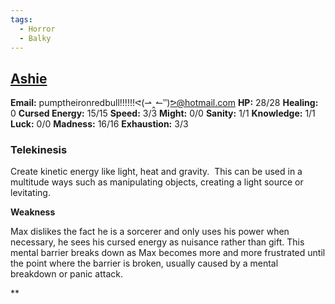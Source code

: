 ```yaml
---
tags:
  - Horror
  - Balky
---
```

## [Ashie](Ashie.md)

**Email:** pumptheironredbull!!!!!!ᕙ(⇀‸↼‶)ᕗ@hotmail.com
**HP:** 28/28
**Healing:** 0
**Cursed Energy:** 15/15
**Speed:** 3/3
**Might:** 0/0
**Sanity:** 1/1
**Knowledge:** 1/1
**Luck:** 0/0
**Madness:** 16/16
**Exhaustion:** 3/3

### **Telekinesis**  

Create kinetic energy like light, heat and gravity. 
This can be used in a multitude ways such as manipulating objects, creating a light source or levitating.

**Weakness**

Max dislikes the fact he is a sorcerer and only uses his power when necessary, he sees his cursed energy as nuisance rather than gift.
This mental barrier breaks down as Max becomes more and more frustrated until the point where the barrier is broken, usually caused by a mental breakdown or panic attack.











**